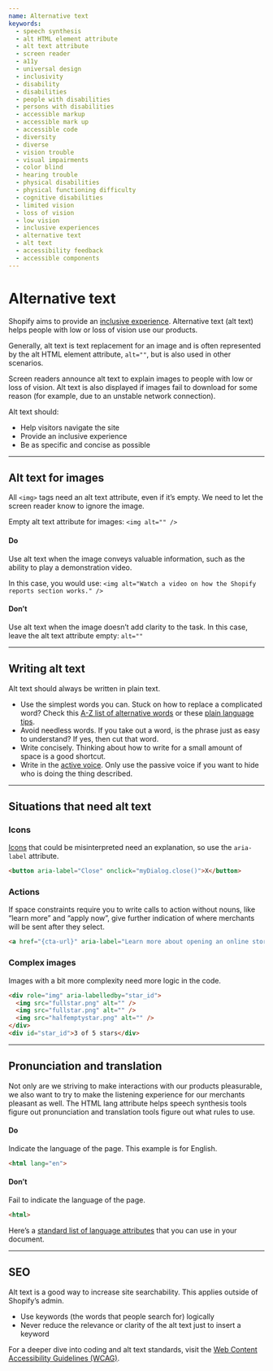 ```yaml
---
name: Alternative text
keywords:
  - speech synthesis
  - alt HTML element attribute
  - alt text attribute
  - screen reader
  - a11y
  - universal design
  - inclusivity
  - disability
  - disabilities
  - people with disabilities
  - persons with disabilities
  - accessible markup
  - accessible mark up
  - accessible code
  - diversity
  - diverse
  - vision trouble
  - visual impairments
  - color blind
  - hearing trouble
  - physical disabilities
  - physical functioning difficulty
  - cognitive disabilities
  - limited vision
  - loss of vision
  - low vision
  - inclusive experiences
  - alternative text
  - alt text
  - accessibility feedback
  - accessible components
---
```


# Alternative text

Shopify aims to provide an [inclusive experience](/patterns-and-guides/accessibility).
Alternative text (alt text) helps people with low or loss of vision use our
products.

Generally, alt text is text replacement for an image and is often represented by
the alt HTML element attribute, `alt=""`, but is also used in other scenarios.

Screen readers announce alt text to explain images to people with low or loss of
vision. Alt text is also displayed if images fail to download for some reason
(for example, due to an unstable network connection).

Alt text should:

- Help visitors navigate the site
- Provide an inclusive experience
- Be as specific and concise as possible

---

## Alt text for images

<!-- keywords: img tags, image tags, image alternative text, img, empty alt text attribute -->

All `<img>` tags need an alt text attribute, even if it’s empty. We need to let
the screen reader know to ignore the image.

Empty alt text attribute for images: `<img alt="" />`

<!-- usageblock -->

#### Do

Use alt text when the image conveys valuable information, such as the ability to
play a demonstration video.

In this case, you would use:
`<img alt="Watch a video on how the Shopify reports section works." />`

#### Don’t

Use alt text when the image doesn’t add clarity to the task. In this case, leave
the alt text attribute empty: `alt=""`

<!-- end -->

---

## Writing alt text

<!-- keywords: plain text, alt text writing, alt text content, alt text copy -->

Alt text should always be written in plain text.

- Use the simplest words you can. Stuck on how to replace a complicated word?
  Check this
  [A-Z list of alternative words](https://www.plainenglish.co.uk/the-a-z-of-alternative-words.html)
  or these
  [plain language tips](/content/product-content#write-for-a-7-grade-reading-level).
- Avoid needless words. If you take out a word, is the phrase just as easy to
  understand? If yes, then cut that word.
- Write concisely. Thinking about how to write for a small amount of space is a
  good shortcut.
- Write in the [active voice](/content/grammar-and-mechanics#basics). Only use
  the passive voice if you want to hide who is doing the thing described.

---

## Situations that need alt text

<!-- keywords: examples of alt text, examples of alternative text, alternative text examples, icon alternative text, icon alt text, action alternative text, action alt text, button alternative text, button alt text, complex images, complex image alternative text, images alternative text, images alt text, alternative text for, alt text for -->

### Icons

[Icons](/components/images-and-icons/icon) that could be misinterpreted need an
explanation, so use the `aria-label` attribute.

```html
<button aria-label="Close" onclick="myDialog.close()">X</button>
```

### Actions

If space constraints require you to write calls to action without nouns, like
“learn more” and “apply now”, give further indication of where merchants will
be sent after they select.

<!-- prettier-ignore -->
```html
<a href="{cta-url}" aria-label="Learn more about opening an online store with Shopify">Learn more</a>
```

### Complex images

Images with a bit more complexity need more logic in the code.

<!-- prettier-ignore -->
```html
<div role="img" aria-labelledby="star_id">
  <img src="fullstar.png" alt="" />
  <img src="fullstar.png" alt="" />
  <img src="halfemptystar.png" alt="" />
</div>
<div id="star_id">3 of 5 stars</div>
```

---

## Pronunciation and translation

<!-- keywords: html lang attribute, html tag, speech synthesis tools, alternative text translation, alt text translation -->

Not only are we striving to make interactions with our products pleasurable, we
also want to try to make the listening experience for our merchants pleasant as
well. The HTML lang attribute helps speech synthesis tools figure out
pronunciation and translation tools figure out what rules to use.

<!-- usageblock -->

#### Do

Indicate the language of the page. This example is for English.

<!-- prettier-ignore -->
```html
<html lang="en">
```

#### Don’t

Fail to indicate the language of the page.

<!-- prettier-ignore -->
```html
<html>
```

<!-- end -->

Here’s a
[standard list of language attributes](https://www.iana.org/assignments/language-subtag-registry/language-subtag-registry)
that you can use in your document.

---

## SEO

<!-- keywords: search engine optimization, searchability, keywords, key words -->

Alt text is a good way to increase site searchability. This applies outside of
Shopify’s admin.

- Use keywords (the words that people search for) logically
- Never reduce the relevance or clarity of the alt text just to insert a keyword

For a deeper dive into coding and alt text standards, visit the
[Web Content Accessibility Guidelines (WCAG)](https://www.w3.org/WAI/intro/wcag.php).
